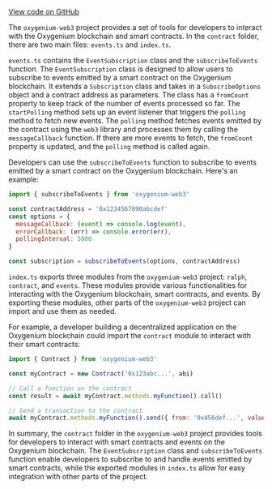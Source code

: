 [View code on GitHub](https://github.com/oxygenium/oxygenium-web3/.autodoc/docs/json/packages/web3/src/contract)

The `oxygenium-web3` project provides a set of tools for developers to interact with the Oxygenium blockchain and smart contracts. In the `contract` folder, there are two main files: `events.ts` and `index.ts`.

`events.ts` contains the `EventSubscription` class and the `subscribeToEvents` function. The `EventSubscription` class is designed to allow users to subscribe to events emitted by a smart contract on the Oxygenium blockchain. It extends a `Subscription` class and takes in a `SubscribeOptions` object and a contract address as parameters. The class has a `fromCount` property to keep track of the number of events processed so far. The `startPolling` method sets up an event listener that triggers the `polling` method to fetch new events. The `polling` method fetches events emitted by the contract using the `web3` library and processes them by calling the `messageCallback` function. If there are more events to fetch, the `fromCount` property is updated, and the `polling` method is called again.

Developers can use the `subscribeToEvents` function to subscribe to events emitted by a smart contract on the Oxygenium blockchain. Here's an example:

```javascript
import { subscribeToEvents } from 'oxygenium-web3'

const contractAddress = '0x1234567890abcdef'
const options = {
  messageCallback: (event) => console.log(event),
  errorCallback: (err) => console.error(err),
  pollingInterval: 5000
}

const subscription = subscribeToEvents(options, contractAddress)
```

`index.ts` exports three modules from the `oxygenium-web3` project: `ralph`, `contract`, and `events`. These modules provide various functionalities for interacting with the Oxygenium blockchain, smart contracts, and events. By exporting these modules, other parts of the `oxygenium-web3` project can import and use them as needed.

For example, a developer building a decentralized application on the Oxygenium blockchain could import the `contract` module to interact with their smart contracts:

```javascript
import { Contract } from 'oxygenium-web3'

const myContract = new Contract('0x123abc...', abi)

// Call a function on the contract
const result = await myContract.methods.myFunction().call()

// Send a transaction to the contract
await myContract.methods.myFunction().send({ from: '0x456def...', value: 100 })
```

In summary, the `contract` folder in the `oxygenium-web3` project provides tools for developers to interact with smart contracts and events on the Oxygenium blockchain. The `EventSubscription` class and `subscribeToEvents` function enable developers to subscribe to and handle events emitted by smart contracts, while the exported modules in `index.ts` allow for easy integration with other parts of the project.
